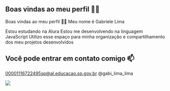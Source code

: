 ## Boas vindas ao meu perfil 💙💙



Boas vindas ao meu perfil 💙💙
Meu nome é Gabriele Lima

Estou estudando na Alura
Estou me desenvolvendo na linguagem JavaScript
Utilizo esse espaço para minha organização e compartilhamento dos meu projetos desenvolvidos

## Você pode entrar em contato comigo 📫

00001116722495sp@al.educacao.sp.gov.br
@gabi_lima_lima



![](https://www.google.com/url?sa=i&url=https%3A%2F%2Ftwitter.com%2FVALORANTBrasil%2Fstatus%2F1253805918988320769&psig=AOvVaw1dUcxN1xOLsBdcHnjMJ3dd&ust=1718117484168000&source=images&cd=vfe&opi=89978449&ved=0CBIQjRxqFwoTCKC80cuk0YYDFQAAAAAdAAAAABAE)
